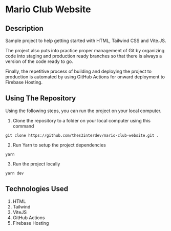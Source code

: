 # Mario Club Website

## Description

Sample project to help getting started with HTML, Tailwind CSS and Vite.JS.

The project also puts into practice proper management of Git by organizing code into staging and production ready branches so that there is always a version of the code ready to go.

Finally, the repetitive process of building and deploying the project to production is automated by using GitHub Actions for onward deployment to Firebase Hosting.

## Using The Repository

Using the following steps, you can run the project on your local computer.

1. Clone the repository to a folder on your local computer using this command

```
git clone https://github.com/thes3interdev/mario-club-website.git .
```

2. Run Yarn to setup the project dependencies

```
yarn
```

3. Run the project locally

```
yarn dev
```

## Technologies Used

1. HTML
2. Tailwind
3. ViteJS
4. GitHub Actions
5. Firebase Hosting